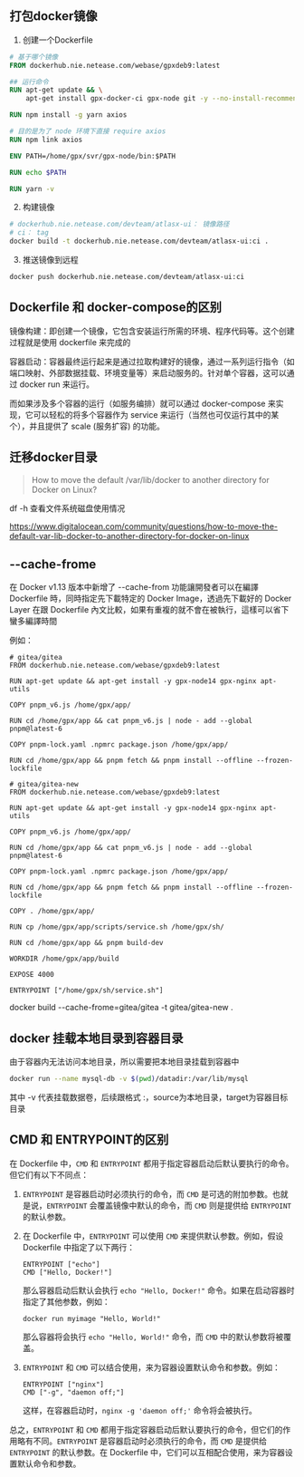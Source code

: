 ## 打包docker镜像
1. 创建一个Dockerfile
```dockerfile
# 基于哪个镜像
FROM dockerhub.nie.netease.com/webase/gpxdeb9:latest

## 运行命令
RUN apt-get update && \
    apt-get install gpx-docker-ci gpx-node git -y --no-install-recommends

RUN npm install -g yarn axios

# 目的是为了 node 环境下直接 require axios
RUN npm link axios

ENV PATH=/home/gpx/svr/gpx-node/bin:$PATH

RUN echo $PATH

RUN yarn -v
```

2. 构建镜像
```bash
# dockerhub.nie.netease.com/devteam/atlasx-ui： 镜像路径
# ci： tag
docker build -t dockerhub.nie.netease.com/devteam/atlasx-ui:ci .
```

3. 推送镜像到远程
```bash
docker push dockerhub.nie.netease.com/devteam/atlasx-ui:ci
```

## Dockerfile 和 docker-compose的区别
镜像构建：即创建一个镜像，它包含安装运行所需的环境、程序代码等。这个创建过程就是使用 dockerfile 来完成的

容器启动：容器最终运行起来是通过拉取构建好的镜像，通过一系列运行指令（如端口映射、外部数据挂载、环境变量等）来启动服务的。针对单个容器，这可以通过 docker run 来运行。

而如果涉及多个容器的运行（如服务编排）就可以通过 docker-compose 来实现，它可以轻松的将多个容器作为 service 来运行（当然也可仅运行其中的某个），并且提供了 scale (服务扩容) 的功能。

## 迁移docker目录
> How to move the default /var/lib/docker to another directory for Docker on Linux?

df -h 查看文件系统磁盘使用情况

https://www.digitalocean.com/community/questions/how-to-move-the-default-var-lib-docker-to-another-directory-for-docker-on-linux

## --cache-frome
在 Docker v1.13 版本中新增了 --cache-from 功能讓開發者可以在編譯 Dockerfile 時，同時指定先下載特定的 Docker Image，透過先下載好的 Docker Layer 在跟 Dockerfile 內文比較，如果有重複的就不會在被執行，這樣可以省下蠻多編譯時間

例如：
```docker
# gitea/gitea
FROM dockerhub.nie.netease.com/webase/gpxdeb9:latest

RUN apt-get update && apt-get install -y gpx-node14 gpx-nginx apt-utils

COPY pnpm_v6.js /home/gpx/app/

RUN cd /home/gpx/app && cat pnpm_v6.js | node - add --global pnpm@latest-6

COPY pnpm-lock.yaml .npmrc package.json /home/gpx/app/

RUN cd /home/gpx/app && pnpm fetch && pnpm install --offline --frozen-lockfile
```

```docker
# gitea/gitea-new
FROM dockerhub.nie.netease.com/webase/gpxdeb9:latest

RUN apt-get update && apt-get install -y gpx-node14 gpx-nginx apt-utils

COPY pnpm_v6.js /home/gpx/app/

RUN cd /home/gpx/app && cat pnpm_v6.js | node - add --global pnpm@latest-6

COPY pnpm-lock.yaml .npmrc package.json /home/gpx/app/

RUN cd /home/gpx/app && pnpm fetch && pnpm install --offline --frozen-lockfile

COPY . /home/gpx/app/

RUN cp /home/gpx/app/scripts/service.sh /home/gpx/sh/

RUN cd /home/gpx/app && pnpm build-dev

WORKDIR /home/gpx/app/build

EXPOSE 4000

ENTRYPOINT ["/home/gpx/sh/service.sh"]
```

docker build --cache-frome=gitea/gitea -t gitea/gitea-new .


## docker 挂载本地目录到容器目录
由于容器内无法访问本地目录，所以需要把本地目录挂载到容器中
```bash
docker run --name mysql-db -v $(pwd)/datadir:/var/lib/mysql
```
其中 -v 代表挂载数据卷，后续跟格式 <source>:<target>，source为本地目录，target为容器目标目录

## CMD 和 ENTRYPOINT的区别
在 Dockerfile 中，`CMD` 和 `ENTRYPOINT` 都用于指定容器启动后默认要执行的命令。但它们有以下不同点：

1. `ENTRYPOINT` 是容器启动时必须执行的命令，而 `CMD` 是可选的附加参数。也就是说，`ENTRYPOINT` 会覆盖镜像中默认的命令，而 `CMD` 则是提供给 `ENTRYPOINT` 的默认参数。

2. 在 Dockerfile 中，`ENTRYPOINT` 可以使用 `CMD` 来提供默认参数。例如，假设 Dockerfile 中指定了以下两行：

   ```
   ENTRYPOINT ["echo"]
   CMD ["Hello, Docker!"]
   ```

   那么容器启动后默认会执行 `echo "Hello, Docker!"` 命令。如果在启动容器时指定了其他参数，例如：

   ```
   docker run myimage "Hello, World!"
   ```

   那么容器将会执行 `echo "Hello, World!"` 命令，而 `CMD` 中的默认参数将被覆盖。

3. `ENTRYPOINT` 和 `CMD` 可以结合使用，来为容器设置默认命令和参数。例如：

   ```
   ENTRYPOINT ["nginx"]
   CMD ["-g", "daemon off;"]
   ```

   这样，在容器启动时，`nginx -g 'daemon off;'` 命令将会被执行。

总之，`ENTRYPOINT` 和 `CMD` 都用于指定容器启动后默认要执行的命令，但它们的作用略有不同。`ENTRYPOINT` 是容器启动时必须执行的命令，而 `CMD` 是提供给 `ENTRYPOINT` 的默认参数。在 Dockerfile 中，它们可以互相配合使用，来为容器设置默认命令和参数。